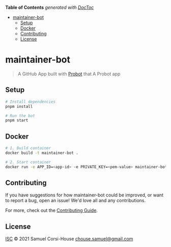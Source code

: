 <!-- START doctoc generated TOC please keep comment here to allow auto update -->
<!-- DON'T EDIT THIS SECTION, INSTEAD RE-RUN doctoc TO UPDATE -->
**Table of Contents**  *generated with [DocToc](https://github.com/thlorenz/doctoc)*

- [maintainer-bot](#maintainer-bot)
  - [Setup](#setup)
  - [Docker](#docker)
  - [Contributing](#contributing)
  - [License](#license)

<!-- END doctoc generated TOC please keep comment here to allow auto update -->

# maintainer-bot

> A GitHub App built with [Probot](https://github.com/probot/probot) that A Probot app

## Setup

```sh
# Install dependencies
pnpm install

# Run the bot
pnpm start
```

## Docker

```sh
# 1. Build container
docker build -t maintainer-bot .

# 2. Start container
docker run -e APP_ID=<app-id> -e PRIVATE_KEY=<pem-value> maintainer-bot
```

## Contributing

If you have suggestions for how maintainer-bot could be improved, or want to report a bug, open an issue! We'd love all and any contributions.

For more, check out the [Contributing Guide](CONTRIBUTING.md).

## License

[ISC](LICENSE) © 2021 Samuel Corsi-House <chouse.samuel@gmail.com>
